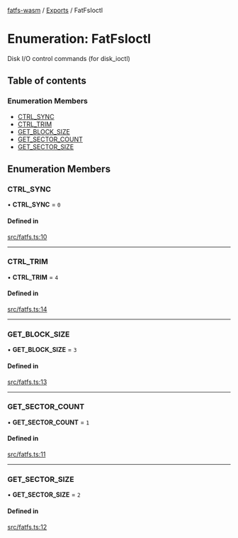 [fatfs-wasm](../README.md) / [Exports](../modules.md) / FatFsIoctl

# Enumeration: FatFsIoctl

Disk I/O control commands (for disk_ioctl)

## Table of contents

### Enumeration Members

- [CTRL\_SYNC](FatFsIoctl.md#ctrl_sync)
- [CTRL\_TRIM](FatFsIoctl.md#ctrl_trim)
- [GET\_BLOCK\_SIZE](FatFsIoctl.md#get_block_size)
- [GET\_SECTOR\_COUNT](FatFsIoctl.md#get_sector_count)
- [GET\_SECTOR\_SIZE](FatFsIoctl.md#get_sector_size)

## Enumeration Members

### CTRL\_SYNC

• **CTRL\_SYNC** = ``0``

#### Defined in

[src/fatfs.ts:10](https://github.com/parkertomatoes/fatfs-wasm/blob/b3504de/src/fatfs.ts#L10)

___

### CTRL\_TRIM

• **CTRL\_TRIM** = ``4``

#### Defined in

[src/fatfs.ts:14](https://github.com/parkertomatoes/fatfs-wasm/blob/b3504de/src/fatfs.ts#L14)

___

### GET\_BLOCK\_SIZE

• **GET\_BLOCK\_SIZE** = ``3``

#### Defined in

[src/fatfs.ts:13](https://github.com/parkertomatoes/fatfs-wasm/blob/b3504de/src/fatfs.ts#L13)

___

### GET\_SECTOR\_COUNT

• **GET\_SECTOR\_COUNT** = ``1``

#### Defined in

[src/fatfs.ts:11](https://github.com/parkertomatoes/fatfs-wasm/blob/b3504de/src/fatfs.ts#L11)

___

### GET\_SECTOR\_SIZE

• **GET\_SECTOR\_SIZE** = ``2``

#### Defined in

[src/fatfs.ts:12](https://github.com/parkertomatoes/fatfs-wasm/blob/b3504de/src/fatfs.ts#L12)
